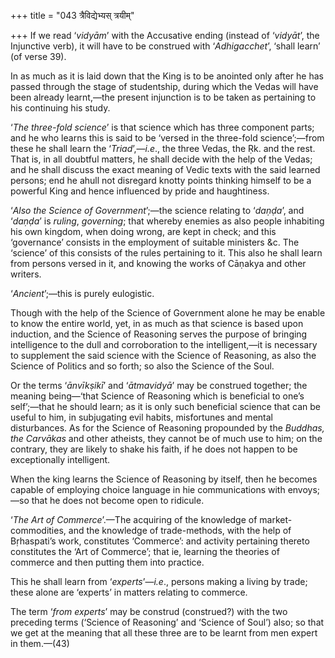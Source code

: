 +++
title = "043 त्रैविद्येभ्यस् त्रयीम्"

+++
If we read ‘*vidyām*’ with the Accusative ending (instead of ‘*vidyāt*’,
the Injunctive verb), it will have to be construed with ‘*Adhigacchet*’,
‘shall learn’ (of verse 39).

In as much as it is laid down that the King is to be anointed only after
he has passed through the stage of studentship, during which the Vedas
will have been already learnt,—the present injunction is to be taken as
pertaining to his continuing his study.

‘*The three-fold science*’ is that science which has three component
parts; and he who learns this is said to be ‘versed in the three-fold
science’;—from these he shall learn the ‘*Triad*’,—*i.e*., the three
Vedas, the Ṛk. and the rest. That is, in all doubtful matters, he shall
decide with the help of the Vedas; and he shall discuss the exact
meaning of Vedic texts with the said learned persons; end he ahull not
disregard knotty points thinking himself to be a powerful King and hence
influenced by pride and haughtiness.

‘*Also the Science of Government*’;—the science relating to ‘*daṇḍa*’,
and ‘*daṇḍa*’ is *ruling*, *governing*; that whereby enemies as also
people inhabiting his own kingdom, when doing wrong, are kept in check;
and this ‘governance’ consists in the employment of suitable ministers
&c. The ‘science’ of this consists of the rules pertaining to it. This
also he shall learn from persons versed in it, and knowing the works of
Cāṇakya and other writers.

‘*Ancient*’;—this is purely eulogistic.

Though with the help of the Science of Government alone he may be enable
to know the entire world, yet, in as much as that science is based upon
induction, and the Science of Reasoning serves the purpose of bringing
intelligence to the dull and corroboration to the intelligent,—it is
necessary to supplement the said science with the Science of Reasoning,
as also the Science of Politics and so forth; so also the Science of the
Soul.

Or the terms ‘*ānvīkṣikī*’ and ‘*ātmavidyā*’ may be construed together;
the meaning being—‘that Science of Reasoning which is beneficial to
one’s self’;—that he should learn; as it is only such beneficial science
that can be useful to him, in subjugating evil habits, misfortunes and
mental disturbances. As for the Science of Reasoning propounded by the
*Buddhas, the Carvākas* and other atheists, they cannot be of much use
to him; on the contrary, they are likely to shake his faith, if he does
not happen to be exceptionally intelligent.

When the king learns the Science of Reasoning by itself, then he becomes
capable of employing choice language in hie communications with
envoys;—so that he does not become open to ridicule.

‘*The Art of Commerce*’.—The acquiring of the knowledge of
market-commodities, and the knowledge of trade-methods, with the help of
Bṛhaspati’s work, constitutes ‘Commerce’: and activity pertaining
thereto constitutes the ‘Art of Commerce’; that ie, learning the
theories of commerce and then putting them into practice.

This he shall learn from ‘*experts*’—*i.e*., persons making a living by
trade; these alone are ‘experts’ in matters relating to commerce.

The term ‘*from experts*’ may be construd (construed?) with the two
preceding terms (‘Science of Reasoning’ and ‘Science of Soul’) also; so
that we get at the meaning that all these three are to be learnt from
men expert in them.—(43)


